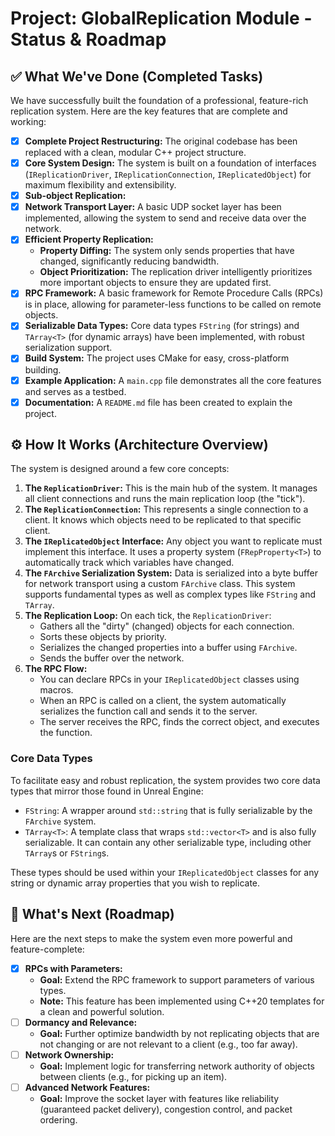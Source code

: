 # Project: GlobalReplication Module - Status & Roadmap

## ✅ What We've Done (Completed Tasks)

We have successfully built the foundation of a professional, feature-rich replication system. Here are the key features that are complete and working:

- [x] **Complete Project Restructuring:** The original codebase has been replaced with a clean, modular C++ project structure.
- [x] **Core System Design:** The system is built on a foundation of interfaces (`IReplicationDriver`, `IReplicationConnection`, `IReplicatedObject`) for maximum flexibility and extensibility.
- [x]  **Sub-object Replication:** 
- [x] **Network Transport Layer:** A basic UDP socket layer has been implemented, allowing the system to send and receive data over the network.
- [x] **Efficient Property Replication:**
    - **Property Diffing:** The system only sends properties that have changed, significantly reducing bandwidth.
    - **Object Prioritization:** The replication driver intelligently prioritizes more important objects to ensure they are updated first.
- [x] **RPC Framework:** A basic framework for Remote Procedure Calls (RPCs) is in place, allowing for parameter-less functions to be called on remote objects.
- [x] **Serializable Data Types:** Core data types `FString` (for strings) and `TArray<T>` (for dynamic arrays) have been implemented, with robust serialization support.
- [x] **Build System:** The project uses CMake for easy, cross-platform building.
- [x] **Example Application:** A `main.cpp` file demonstrates all the core features and serves as a testbed.
- [x] **Documentation:** A `README.md` file has been created to explain the project.

## ⚙️ How It Works (Architecture Overview)

The system is designed around a few core concepts:

1.  **The `ReplicationDriver`:** This is the main hub of the system. It manages all client connections and runs the main replication loop (the "tick").
2.  **The `ReplicationConnection`:** This represents a single connection to a client. It knows which objects need to be replicated to that specific client.
3.  **The `IReplicatedObject` Interface:** Any object you want to replicate must implement this interface. It uses a property system (`FRepProperty<T>`) to automatically track which variables have changed.
4.  **The `FArchive` Serialization System:** Data is serialized into a byte buffer for network transport using a custom `FArchive` class. This system supports fundamental types as well as complex types like `FString` and `TArray`.
5.  **The Replication Loop:** On each tick, the `ReplicationDriver`:
    - Gathers all the "dirty" (changed) objects for each connection.
    - Sorts these objects by priority.
    - Serializes the changed properties into a buffer using `FArchive`.
    - Sends the buffer over the network.
6.  **The RPC Flow:**
    - You can declare RPCs in your `IReplicatedObject` classes using macros.
    - When an RPC is called on a client, the system automatically serializes the function call and sends it to the server.
    - The server receives the RPC, finds the correct object, and executes the function.

### Core Data Types

To facilitate easy and robust replication, the system provides two core data types that mirror those found in Unreal Engine:

-   `FString`: A wrapper around `std::string` that is fully serializable by the `FArchive` system.
-   `TArray<T>`: A template class that wraps `std::vector<T>` and is also fully serializable. It can contain any other serializable type, including other `TArray`s or `FString`s.

These types should be used within your `IReplicatedObject` classes for any string or dynamic array properties that you wish to replicate.

## 🚀 What's Next (Roadmap)

Here are the next steps to make the system even more powerful and feature-complete:
- [x] **RPCs with Parameters:**
    - **Goal:** Extend the RPC framework to support parameters of various types.
    - **Note:** This feature has been implemented using C++20 templates for a clean and powerful solution.
- [ ] **Dormancy and Relevance:**
    - **Goal:** Further optimize bandwidth by not replicating objects that are not changing or are not relevant to a client (e.g., too far away).
- [ ] **Network Ownership:**
    - **Goal:** Implement logic for transferring network authority of objects between clients (e.g., for picking up an item).
- [ ] **Advanced Network Features:**
    - **Goal:** Improve the socket layer with features like reliability (guaranteed packet delivery), congestion control, and packet ordering.
